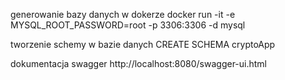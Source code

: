 generowanie bazy danych w dokerze
docker run -it -e MYSQL_ROOT_PASSWORD=root -p 3306:3306 -d mysql

tworzenie schemy w bazie danych
CREATE SCHEMA cryptoApp

dokumentacja swagger
http://localhost:8080/swagger-ui.html

